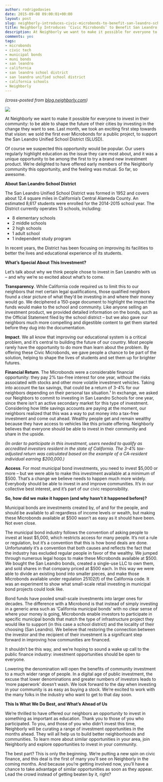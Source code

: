 ```yaml
---
author: rodrigodavies
date: 2015-09-08 09:00:01+00:00
layout: post
slug: neighborly-introduces-civic-microbonds-to-benefit-san-leandro-schools
title: Neighborly Introduces ‘Civic Microbonds’ to Benefit San Leandro Schools 
description: At Neighborly we want to make it possible for everyone to invest in their community. To be able to shape the future of their cities by investing in the change they want to see. Last month, we took an exciting first step towards that vision - we sold the first ever Microbonds for a public project, to support the San Leandro Unified School District (SLUSD).
comments: yes
tags:
- microbonds
- civic tech
- municipal bonds
- muni bonds
- san leandro
- california
- san leandro school district
- san leandro unified school district
- california schools
- Neighborly
---
```


*(cross-posted from [blog.neighborly.com](blog.neighborly.com/news/neighborly-introduces-civic-microbonds))*

<img class="horizimg" src="{{ site.baseurl }}/img/san_leandro_high_school_sold.jpg">

At Neighborly we want to make it possible for everyone to invest in their community: to be able to shape the future of their cities by investing in the change they want to see. Last month, we took an exciting first step towards that vision: we sold the first ever Microbonds for a public project, to support the San Leandro Unified School District (SLUSD).

Of course we suspected this opportunity would be popular. Our users regularly highlight education as the issue they care most about, and it was a unique opportunity to be among the first to try a brand new investment product. We’re delighted to have offered early members of the Neighborly community this opportunity, and the feeling was mutual. So far, so awesome.

**About San Leandro School District**

The San Leandro Unified School District was formed in 1952 and covers about 12.4 square miles in California’s Central Alameda County. An estimated 8,617 students were enrolled for the 2014-2015 school year. The District currently operates 13 schools, including:

* 8 elementary schools
* 2 middle schools
* 2 high schools
* 1 adult school
* 1 independent study program

In recent years, the District has been focusing on improving its facilities to better the lives and educational experience of its students.

**What’s Special About This Investment?**

Let’s talk about why we think people chose to invest in San Leandro with us – and why we’re so excited about what’s to come.

**Transparency**. While California code required us to limit this to our neighbors that met certain legal qualifications, those qualified neighbors found  a clear picture of what they’d be investing in and where their money would go. We deciphered a 150-page document to highlight the impact the funds would make to the school and community. Like anyone selling an investment product, we provided detailed information on the bonds, such as the Official Statement filed by the school district – but we also gave our neighbors much more compelling and digestible content to get them started before they dug into the documentation.

**Impact**. We all know that improving our educational system is a critical problem, and it’s central to building the future of our country. Most people rarely have the opportunity to do more than learn about the problem. By offering these Civic Microbonds, we gave people a chance to be part of the solution, helping to shape the lives of students and set them up for brighter futures.

**Financial Return**. The Microbonds were a considerable financial opportunity: they pay 2% tax-free interest for one year, without the risks associated with stocks and other more volatile investment vehicles. Taking into account the tax savings, that could be a  return of 3-4% for our neighbors depending on their personal tax situation.¹ In exchange, we asked our Neighbors to commit to investing in San Leandro Schools for one year, since there isn’t an active secondary market for this type of investment. Considering how little savings accounts are paying at the moment, our neighbors realized that this was a way to put money into a tax-free investment and come out ahead. Wealthy people get and remain wealthy because they have access to vehicles like this private offering. Neighborly believes that everyone should be able to invest in their community and share in the upside.

*(In order to participate in this investment, users needed to qualify as accredited investors resident in the state of California. The 3-4% tax-adjusted return was calculated based on the example of a CA-resident individual earning $200,000.)*

**Access**. For most municipal bond investments, you need to invest $5,000 or more – but we were able to make this investment available at a minimum of $500. That’s a change we believe needs to happen much more widely. Everybody should be able to invest in and improve communities. It’s in our collective best interest, and it’s part of our civic responsibility.

**So, how did we make it happen (and why hasn’t it happened before)?**

Municipal bonds are investments created by, of and for the people, and should be available to all regardless of income levels or wealth, but making these Microbonds available at $500 wasn’t as easy as it should have been. Not even close.

The municipal bond industry follows the convention of asking people to invest at least $5,000, which restricts access for many people. It’s not a rule or regulation, but it’s a convention that this is how bond deals are done. Unfortunately it’s a convention that both causes and reflects the fact that the industry has excluded regular people in favor of the wealthy. We jumped through numerous legal hoops to make these Microbonds available at $500. We bought the San Leandro bonds, created a single-use LLC to own them, and sold shares in that company priced at $500 each. In this way we were able to divide an existing bond into smaller pieces, and make those Microbonds available under regulation 25102(f) of the California code. It was an experiment to show what small-scale retail investing in municipal bond projects could look like.

Bond funds have pooled small-scale investments into larger ones for decades. The difference with a Microbond is that instead of simply investing in a generic area such as ‘California municipal bonds’ with no clear sense of where your money is going, Microbonds enable investors to participate in specific municipal bonds that match the type of infrastructure project they would like to support (in this case a school district) and the locality of their choosing (San Leandro). We believe that restoring the connection between the investor and the recipient of their investment is a significant step forward in improving how communities are financed.

It shouldn’t be this way, and we’re hoping to sound a wake up call to the public finance industry: investment opportunities should be open to everyone.

Lowering the denomination will open the benefits of  community investment to a much wider range of people. In a digital age of public investment, the excuse that lower denominations and greater numbers of investors leads to ‘more paperwork’ doesn’t wash. We look forward to the day when investing in your community is as easy as buying a stock. We’re excited to work with the many folks in the industry who want to get to that day soon.

**This Is What We Do Best, and What’s Ahead of Us**

We’re thrilled to have offered our neighbors an opportunity to invest in something as important as education. Thank you to those of you who participated. To you, and those of you who didn’t invest this time, Neighborly will be curating a range of investment opportunities in the months ahead. They will all help us to build better neighborhoods and communities. To learn more about similar opportunities in your area, join Neighborly and explore opportunities to invest in your community.

The best part? This is only the beginning. We’re putting a new spin on civic finance, and this deal is the first of many you’ll see on Neighborly in the coming months. And because you’re getting involved now, you’ll have a chance to take advantage of similar opportunities as soon as they appear. Lead the crowd instead of getting beaten by it, right?